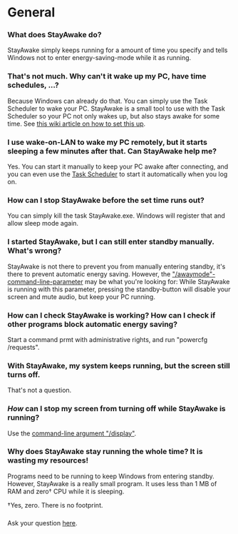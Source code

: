 # General #

### What does StayAwake do? ###
StayAwake simply keeps running for a amount of time you specify and tells Windows not to enter energy-saving-mode while it as running.

### That's not much. Why can't it wake up my PC, have time schedules, ...? ###
Because Windows can already do that. You can simply use the Task Scheduler to wake your PC. StayAwake is a small tool to use with the Task Scheduler so your PC not only wakes up, but also stays awake for some time. See [this wiki article on how to set this up](TaskScheduler.md).

### I use wake-on-LAN to wake my PC remotely, but it starts sleeping a few minutes after that. Can StayAwake help me? ###
Yes. You can start it manually to keep your PC awake after connecting, and you can even use the [Task Scheduler](TaskScheduler.md) to start it automatically when you log on.

### How can I stop StayAwake before the set time runs out? ###
You can simply kill the task StayAwake.exe. Windows will register that and allow sleep mode again.

### I started StayAwake, but I can still enter standby manually. What's wrong? ###
StayAwake is not there to prevent you from manually entering standby, it's there to prevent automatic energy saving. However, the ["/awaymode"-command-line-parameter](CommandLineArguments.md) may be what you're looking for: While StayAwake is running with this parameter, pressing the standby-button will disable your screen and mute audio, but keep your PC running.

### How can I check StayAwake is working? How can I check if other programs block automatic energy saving? ###
Start a command prmt with administrative rights, and run "powercfg /requests".

### With StayAwake, my system keeps running, but the screen still turns off. ###
That's not a question.

### _How_ can I stop my screen from turning off while StayAwake is running? ###
Use the [command-line argument "/display"](CommandLineArguments.md).

### Why does StayAwake stay running the whole time? It is wasting my resources! ###
Programs need to be running to keep Windows from entering standby. However, StayAwake is a really small program. It uses less than 1 MB of RAM and zero† CPU while it is sleeping.

†Yes, zero. There is no footprint.

### <Insert Question not listed on this page> ###
Ask your question [here](https://code.google.com/p/stayawake/issues/entry?template=help).